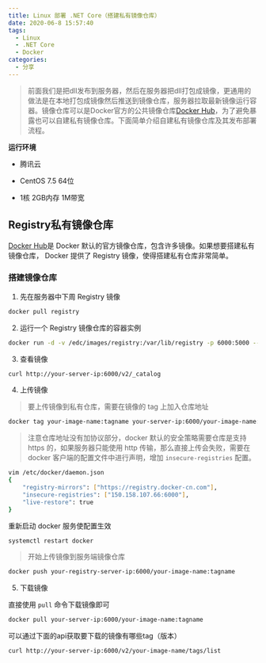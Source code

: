 ```yaml
---
title: Linux 部署 .NET Core（搭建私有镜像仓库）
date: 2020-06-8 15:57:40
tags:
  - Linux
  - .NET Core
  - Docker
categories:
  - 分享
---
```


> 前面我们是把dll发布到服务器，然后在服务器把dll打包成镜像，更通用的做法是在本地打包成镜像然后推送到镜像仓库，服务器拉取最新镜像运行容器。镜像仓库可以是Docker官方的公共镜像仓库[Docker Hub](https://hub.docker.com/)，为了避免暴露也可以自建私有镜像仓库。下面简单介绍自建私有镜像仓库及其发布部署流程。

**运行环境**

* 腾讯云

* CentOS 7.5 64位

* 1核 2GB内存 1M带宽

<!-- more -->

## Registry私有镜像仓库

[Docker Hub](https://hub.docker.com/)是 Docker 默认的官方镜像仓库，包含许多镜像。如果想要搭建私有镜像仓库， Docker 提供了 Registry 镜像，使得搭建私有仓库非常简单。

### 搭建镜像仓库

1. 先在服务器中下周 Registry 镜像

```bash
docker pull registry
```

2. 运行一个 Registry 镜像仓库的容器实例

```bash
docker run -d -v /edc/images/registry:/var/lib/registry -p 6000:5000 --restart=always --name uncmd-registry registry
```

3. 查看镜像

```bash
curl http://your-server-ip:6000/v2/_catalog
```

4. 上传镜像

> 要上传镜像到私有仓库，需要在镜像的 tag 上加入仓库地址

```bash
docker tag your-image-name:tagname your-server-ip:6000/your-image-name:tagname
```

> 注意仓库地址没有加协议部分，docker 默认的安全策略需要仓库是支持 https 的，如果服务器只能使用 http 传输，那么直接上传会失败，需要在 docker 客户端的配置文件中进行声明，增加 `insecure-registries` 配置。

```bash
vim /etc/docker/daemon.json
{
    "registry-mirrors": ["https://registry.docker-cn.com"],
    "insecure-registries": ["150.158.107.66:6000"],
    "live-restore": true
}
```

重新启动 docker 服务使配置生效

```bash
systemctl restart docker
```

> 开始上传镜像到服务端镜像仓库

```bash
docker push your-registry-server-ip:6000/your-image-name:tagname
```

5. 下载镜像

直接使用 `pull` 命令下载镜像即可

```bash
docker pull your-server-ip:6000/your-image-name:tagname
```

可以通过下面的api获取要下载的镜像有哪些tag（版本）

```bash
curl http://your-server-ip:6000/v2/your-image-name/tags/list
```